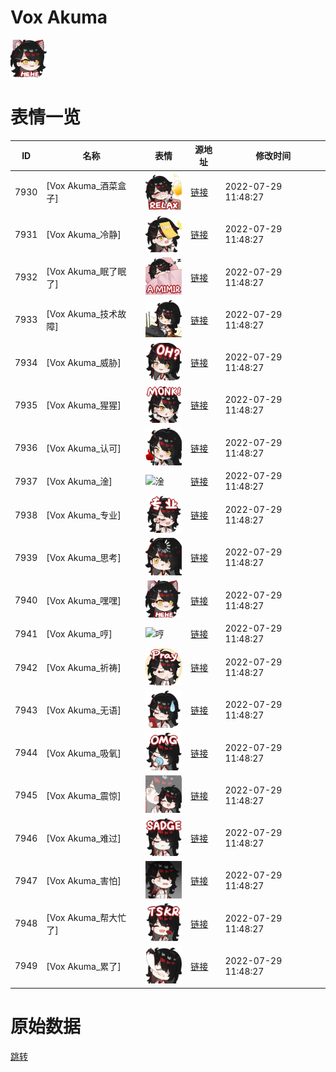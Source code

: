 # Vox Akuma

<img src="./cover.png" height="60" alt="cover" />

# 表情一览

|ID|名称|表情|源地址|修改时间|
|----|----|----|----|----|
|7930|[Vox Akuma_酒菜盒子]|<img src="./pic/007930_%5BVox Akuma_酒菜盒子%5D.png" height="60" alt="酒菜盒子"/>|[链接](http://i0.hdslb.com/bfs/emote/7964acb5ca060800078d41de3b711eda549bb4a5.png)|2022-07-29 11:48:27|
|7931|[Vox Akuma_冷静]|<img src="./pic/007931_%5BVox Akuma_冷静%5D.png" height="60" alt="冷静"/>|[链接](http://i0.hdslb.com/bfs/emote/1368b20f6c9ce2497d3f5eb2a67510de0cccb811.png)|2022-07-29 11:48:27|
|7932|[Vox Akuma_眠了眠了]|<img src="./pic/007932_%5BVox Akuma_眠了眠了%5D.png" height="60" alt="眠了眠了"/>|[链接](http://i0.hdslb.com/bfs/emote/7ef23e504cf2085da0d04d600d760ce80ddb6ec8.png)|2022-07-29 11:48:27|
|7933|[Vox Akuma_技术故障]|<img src="./pic/007933_%5BVox Akuma_技术故障%5D.png" height="60" alt="技术故障"/>|[链接](http://i0.hdslb.com/bfs/emote/a112030a8c2eabb6585fd716fc7f622a2a53a579.png)|2022-07-29 11:48:27|
|7934|[Vox Akuma_威胁]|<img src="./pic/007934_%5BVox Akuma_威胁%5D.png" height="60" alt="威胁"/>|[链接](http://i0.hdslb.com/bfs/emote/2be1df95b13d01c505a35ec939b04a23e462dd1b.png)|2022-07-29 11:48:27|
|7935|[Vox Akuma_猩猩]|<img src="./pic/007935_%5BVox Akuma_猩猩%5D.png" height="60" alt="猩猩"/>|[链接](http://i0.hdslb.com/bfs/emote/2aa57cc02251c02e7e78be396c5eb61b97f2eb1a.png)|2022-07-29 11:48:27|
|7936|[Vox Akuma_认可]|<img src="./pic/007936_%5BVox Akuma_认可%5D.png" height="60" alt="认可"/>|[链接](http://i0.hdslb.com/bfs/emote/e3baaff05cd0489d093ff8950fe88f3f4fdc8f7a.png)|2022-07-29 11:48:27|
|7937|[Vox Akuma_淦]|<img src="./pic/007937_%5BVox Akuma_淦%5D.png" height="60" alt="淦"/>|[链接](http://i0.hdslb.com/bfs/emote/989c7afe9f2c7161ff33cca1b0b410eae102f8c3.png)|2022-07-29 11:48:27|
|7938|[Vox Akuma_专业]|<img src="./pic/007938_%5BVox Akuma_专业%5D.png" height="60" alt="专业"/>|[链接](http://i0.hdslb.com/bfs/emote/5ea45870c14614609693bb96ccb3b89a4a7777b1.png)|2022-07-29 11:48:27|
|7939|[Vox Akuma_思考]|<img src="./pic/007939_%5BVox Akuma_思考%5D.png" height="60" alt="思考"/>|[链接](http://i0.hdslb.com/bfs/emote/0b8d16d34202417cb866d6fea6d7930b0085b5a3.png)|2022-07-29 11:48:27|
|7940|[Vox Akuma_嘿嘿]|<img src="./pic/007940_%5BVox Akuma_嘿嘿%5D.png" height="60" alt="嘿嘿"/>|[链接](http://i0.hdslb.com/bfs/emote/2260a8739cc92895ad2cb93b34d2ec7344075b56.png)|2022-07-29 11:48:27|
|7941|[Vox Akuma_哼]|<img src="./pic/007941_%5BVox Akuma_哼%5D.png" height="60" alt="哼"/>|[链接](http://i0.hdslb.com/bfs/emote/7b340a8daf2e0865e8f3d06d2265540686206cb8.png)|2022-07-29 11:48:27|
|7942|[Vox Akuma_祈祷]|<img src="./pic/007942_%5BVox Akuma_祈祷%5D.png" height="60" alt="祈祷"/>|[链接](http://i0.hdslb.com/bfs/emote/a5b8f87157801a2381ed9cfa6ac8b02d683ca968.png)|2022-07-29 11:48:27|
|7943|[Vox Akuma_无语]|<img src="./pic/007943_%5BVox Akuma_无语%5D.png" height="60" alt="无语"/>|[链接](http://i0.hdslb.com/bfs/emote/cb76d3ea185093b51c973519aaa83fdd783a9b79.png)|2022-07-29 11:48:27|
|7944|[Vox Akuma_吸氧]|<img src="./pic/007944_%5BVox Akuma_吸氧%5D.png" height="60" alt="吸氧"/>|[链接](http://i0.hdslb.com/bfs/emote/35985a3320b3de578000ebd7e9917c65eb9ec91c.png)|2022-07-29 11:48:27|
|7945|[Vox Akuma_震惊]|<img src="./pic/007945_%5BVox Akuma_震惊%5D.png" height="60" alt="震惊"/>|[链接](http://i0.hdslb.com/bfs/emote/1e27a8543e3d379c5c0e6cf86212d3b2d35d94be.png)|2022-07-29 11:48:27|
|7946|[Vox Akuma_难过]|<img src="./pic/007946_%5BVox Akuma_难过%5D.png" height="60" alt="难过"/>|[链接](http://i0.hdslb.com/bfs/emote/7df0fe65be7df26356c067890510264660fd9da6.png)|2022-07-29 11:48:27|
|7947|[Vox Akuma_害怕]|<img src="./pic/007947_%5BVox Akuma_害怕%5D.png" height="60" alt="害怕"/>|[链接](http://i0.hdslb.com/bfs/emote/327376c93c2cc7687f501378feb4090a39ca7035.png)|2022-07-29 11:48:27|
|7948|[Vox Akuma_帮大忙了]|<img src="./pic/007948_%5BVox Akuma_帮大忙了%5D.png" height="60" alt="帮大忙了"/>|[链接](http://i0.hdslb.com/bfs/emote/3b4de0a1d580631e85353b896095a1bfa02ff829.png)|2022-07-29 11:48:27|
|7949|[Vox Akuma_累了]|<img src="./pic/007949_%5BVox Akuma_累了%5D.png" height="60" alt="累了"/>|[链接](http://i0.hdslb.com/bfs/emote/6e58d4a7e4882ca73ff50771210ecceb0ee30cf9.png)|2022-07-29 11:48:27|

# 原始数据

[跳转](./raw.json)

